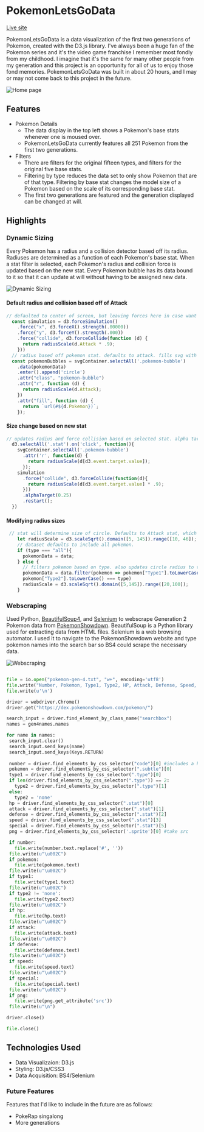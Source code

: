 
# PokemonLetsGoData
[Live site](https://marshallycheng.github.io/PokemonLetsGoData/)

PokemonLetsGoData is a data visualization of the first two generations of Pokemon, created with the D3.js library. I've always been a huge fan of the Pokemon series and it's the video game franchise I remember most fondly from my childhood. I imagine that it's the same for many other people from my generation and this project is an opportunity for all of us to enjoy those fond memories. PokemonLetsGoData was built in about 20 hours, and I may or may not come back to this project in the future. 

![Home page](https://i.imgur.com/vYQGs0T.png)

## Features

* Pokemon Details
  * The data display in the top left shows a Pokemon's base stats whenever one is moused over. 
  * PokemonLetsGoData currently features all 251 Pokemon from the first two generations.
* Filters
  * There are filters for the original fifteen types, and filters for the original five base stats.
  * Filtering by type reduces the data set to only show Pokemon that are of that type. Filtering by base stat changes the model size of a Pokemon based on the scale of its corresponding base stat.
  * The first two generations are featured and the generation displayed can be changed at will.
  
## Highlights

### Dynamic Sizing

Every Pokemon has a radius and a collision detector based off its radius. Radiuses are determined as a function of each Pokemon's base stat. When a stat filter is selected, each Pokemon's radius and collision force is updated based on the new stat. Every Pokemon bubble has its data bound to it so that it can update at will without having to be assigned new data.

![Dynamic Sizing](https://i.imgur.com/75xFsts.gif)

#### Default radius and collision based off of Attack
```javascript
// defaulted to center of screen, but leaving forces here in case want to change later. collision is based off of bubble radius
  const simulation = d3.forceSimulation()
    .force("x", d3.forceX().strength(.00000))
    .force("y", d3.forceY().strength(.000))
    .force("collide", d3.forceCollide(function (d) {
      return radiusScale(d.Attack * .9);
    }))
  // radius based off pokemon stat. defaults to attack. fills svg with appropriate pokemon image
  const pokemonBubbles = svgContainer.selectAll('.pokemon-bubble')
    .data(pokemonData)
    .enter().append('circle')
    .attr("class", "pokemon-bubble")
    .attr("r", function (d) {
      return radiusScale(d.Attack);
    })
    .attr("fill", function (d) {
      return `url(#${d.Pokemon})`;
    });
```
#### Size change based on new stat
```javascript
// updates radius and force collision based on selected stat. alpha target and restart allows it to move again
  d3.selectAll('.stat').on('click', function(){
    svgContainer.selectAll('.pokemon-bubble')
      .attr('r', function(d) {
        return radiusScale(d[d3.event.target.value]);
      });
    simulation
      .force("collide", d3.forceCollide(function(d){
        return radiusScale(d[d3.event.target.value] * .9);
      }))
      .alphaTarget(0.25)
      .restart();
  })
```

#### Modifying radius sizes 
```javascript
 // stat will determine size of circle. Defaults to Attack stat, which ranges from 5 to about 140.
    let radiusScale = d3.scaleSqrt().domain([5, 145]).range([10, 46]);
    // dataset defaults to include all pokemon.
    if (type === "all"){
      pokemonData = data;
    } else {
      // filters pokemon based on type. also updates circle radius to take up more of the available space
      pokemonData = data.filter(pokemon => pokemon["Type1"].toLowerCase() === type || 
      pokemon["Type2"].toLowerCase() === type)
      radiusScale = d3.scaleSqrt().domain([5,145]).range([20,100]);
    }
 ```
 
 ### Webscraping
 
 Used Python, [BeautifulSoup4](https://www.crummy.com/software/BeautifulSoup/bs4/doc/), and [Selenium](http://selenium-python.readthedocs.io/) to webscrape Generation 2 Pokemon data from [PokemonShowdown](https://pokemonshowdown.com/). BeautifulSoup is a Python library used for extracting data from HTML files. Selenium is a web browsing automator. I used it to navigate to the PokemonShowdown website and type pokemon names into the search bar so BS4 could scrape the necessary data.
 
![Webscraping](https://i.imgur.com/5JotmlI.gif)
 
 ```python

file = io.open("pokemon-gen-4.txt", "w+", encoding='utf8')
file.write("Number, Pokemon, Type1, Type2, HP, Attack, Defense, Speed, Special, PNG".decode('utf8'))
file.write(u'\n')

driver = webdriver.Chrome()
driver.get("https://dex.pokemonshowdown.com/pokemon/")

search_input = driver.find_element_by_class_name("searchbox")
names = gen4names.names

for name in names:
  search_input.clear()
  search_input.send_keys(name)
  search_input.send_keys(Keys.RETURN)
  
  number = driver.find_elements_by_css_selector("code")[0] #includes a hashtag, remove it 
  pokemon = driver.find_elements_by_css_selector(".subtle")[0]
  type1 = driver.find_elements_by_css_selector(".type")[0]
  if len(driver.find_elements_by_css_selector(".type")) == 2:
    type2 = driver.find_elements_by_css_selector(".type")[1]
  else:
    type2 = 'none'
  hp = driver.find_elements_by_css_selector(".stat")[0]
  attack = driver.find_elements_by_css_selector(".stat")[1]
  defense = driver.find_elements_by_css_selector(".stat")[2]
  speed = driver.find_elements_by_css_selector(".stat")[3]
  special = driver.find_elements_by_css_selector(".stat")[5]
  png = driver.find_elements_by_css_selector('.sprite')[0] #take src

  if number:
    file.write(number.text.replace('#', ''))
  file.write(u"\u002C")
  if pokemon:
    file.write(pokemon.text)
  file.write(u"\u002C")
  if type1:
    file.write(type1.text)
  file.write(u"\u002C")
  if type2 != 'none':
    file.write(type2.text)
  file.write(u"\u002C")
  if hp:
    file.write(hp.text)
  file.write(u"\u002C")
  if attack:
    file.write(attack.text)
  file.write(u"\u002C")
  if defense:
    file.write(defense.text)
  file.write(u"\u002C")
  if speed:
    file.write(speed.text)
  file.write(u"\u002C")
  if special:
    file.write(special.text)
  file.write(u"\u002C")
  if png:
    file.write(png.get_attribute('src'))
  file.write(u"\n")

driver.close()

file.close()

 ```
 
 ## Technologies Used
 
 * Data Visualizaion: D3.js
 * Styling: D3.js/CSS3
 * Data Acquisition: BS4/Selenium
 
 ### Future Features
 
 Features that I'd like to include in the future are as follows:
 * PokeRap singalong
 * More generations
 
